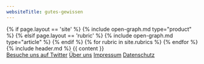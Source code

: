```yaml
---
websiteTitle: gutes-gewissen
---
```


<html lang="de">

<head>
  <script async src="https://www.googletagmanager.com/gtag/js?id=UA-161504796-1"></script>
  <script src="/assets/js/jquery-3.6.0.min.js" type="text/javascript"></script>
  <script src="/assets/js/jquery.tablesorter.min.js" type="text/javascript"></script>
  <script src="/assets/js/popper.min.js" type="text/javascript"></script>
  <script src="/assets/js/link-masking.js" type="text/javascript"></script>
  <script src="/assets/bootstrap/js/bootstrap.min.js" type="text/javascript"></script>
  <script src="/assets/js/scrolling.js" type="text/javascript"></script>
  <script src="/assets/js/filter.js" type="text/javascript"></script>

  <!-- AdSense - Google AdSense -->
  <script data-ad-client="ca-pub-4092276681239296" async
    src="https://pagead2.googlesyndication.com/pagead/js/adsbygoogle.js"></script>
  <!-- Global site tag (gtag.js) - Google Analytics -->
  <script>
    window.dataLayer = window.dataLayer || [];
    function gtag() { dataLayer.push(arguments); }
    gtag('js', new Date());
    gtag('config', 'UA-161504796-1');
  </script>
  <!-- Matomo -->
  <script>
    var _paq = window._paq = window._paq || [];
    /* tracker methods like "setCustomDimension" should be called before "trackPageView" */
    _paq.push(['trackPageView']);
    _paq.push(['enableLinkTracking']);
    (function () {
      var u = "//analytics.gutes-gewissen.com/";
      _paq.push(['setTrackerUrl', u + 'matomo.php']);
      _paq.push(['setSiteId', '1']);
      var d = document, g = d.createElement('script'), s = d.getElementsByTagName('script')[0];
      g.async = true; g.src = u + 'matomo.js'; s.parentNode.insertBefore(g, s);
    })();
  </script>
  <!-- End Matomo Code -->

  <meta charset="utf-8" />
  <meta name="viewport" content="width=device-width, initial-scale=1" />
  <meta name="description"
    content="{% if page.shortDescription %}{{ page.shortDescription }}{% else %}{{ page.description }}{% endif %}">
  <meta name="keywords" content="{{ page.tags | join: ', ' }}">
  {% if page.layout == 'site' %}
  {% include open-graph.md type="product" %}
  {% elsif page.layout == 'rubric' %}
  {% include open-graph.md type="article" %}
  {% endif %}

  <link rel="shortcut icon" type="image/x-icon" href="/favicon.ico" />
  <link rel="stylesheet" href="/assets/css/main.css" />
  <link rel="stylesheet" href="/assets/fontawesome/css/font-awesome.min.css" />
  <title>{% if page.seoTitle %}{{page.seoTitle}}{% else %}{{ page.title }} {% if page.slogan %} | {{ page.slogan }} {%
    endif %}{% endif %}</title>
  <link rel="stylesheet" href="/assets/css/theme.bootstrap_4.min.css">
  <!-- Unique/Canonical urls -->
  <link rel="canonical" href="{{ site.url }}/ueber-uns" />
  <link rel="canonical" href="{{ site.url }}/impressum" />
  <link rel="canonical" href="{{ site.url }}/datenschutz" />
  {% for rubric in site.rubrics %}
  <link rel="canonical" href="{{ site.url }}{{ rubric.url }}" />
  {% endfor %}
</head>

<body>
  {% include header.md %}
  {{ content }}
  <footer id="footer">
    <div class="container p-3 text-center">
      <a class="btn btn-light btn-sm ml-1" href="https://twitter.com/gutes_gewissen" target="_blank">Besuche uns auf
        Twitter</a>
      <a class="btn btn-light btn-sm ml-1" href="/ueber-uns">Über uns</a>
      <a class="btn btn-light btn-sm mr-1" href="/impressum">Impressum</a>
      <a class="btn btn-light btn-sm ml-1" href="/datenschutz">Datenschutz</a>
    </div>
  </footer>
</body>

</html>
